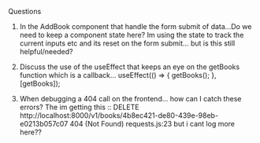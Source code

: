 Questions

1. In the AddBook component that handle the form submit of data...Do we need to keep a component state here? Im using the state to track the current inputs etc and its reset on the form submit... but is this still helpful/needed?

2. Discuss the use of the useEffect that keeps an eye on the getBooks function which is a callback...
   useEffect(() => {
   getBooks();
   }, [getBooks]);

3. When debugging a 404 call on the frontend... how can I catch these errors? The
   im getting this ::
   DELETE http://localhost:8000/v1/books/4b8ec421-de80-439e-98eb-e0213b057c07 404 (Not Found) requests.js:23
   but i cant log more here??
